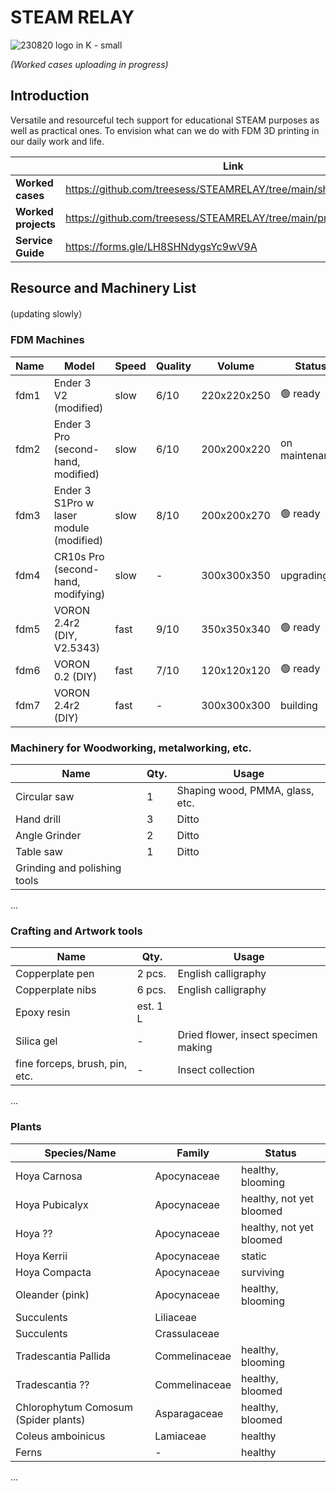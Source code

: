 # STEAM RELAY


![230820 logo in K - small](https://github.com/treesess/STEAMRELAY/assets/20311124/165b6501-45f4-4860-bd4d-d77afa5a961b)

*(Worked cases uploading in progress)*


## Introduction 
Versatile and resourceful tech support for educational STEAM purposes as well as practical ones. To envision what can we do with FDM 3D printing in our daily work and life. 

|	|Link	|
|---|---|
|**Worked cases** 	|https://github.com/treesess/STEAMRELAY/tree/main/showcase		|
|**Worked projects**	|https://github.com/treesess/STEAMRELAY/tree/main/project%20cases	|
|**Service Guide**	|https://forms.gle/LH8SHNdygsYc9wV9A 					|



## Resource and Machinery List
(updating slowly）
### FDM Machines

|Name	|Model						|Speed	|Quality	|Volume		|Status			|
|---	|---						|---	|---		|---		|---			|
|fdm1	| Ender 3 V2 (modified)				| slow	| 6/10		| 220x220x250	| 🟢 ready		|
|fdm2	| Ender 3 Pro (second-hand, modified) 		| slow	| 6/10		| 200x200x220	| on maintenance	|
|fdm3	| Ender 3 S1Pro w laser module (modified)	| slow	| 8/10		| 200x200x270	| 🟢 ready		|
|fdm4	| CR10s Pro (second-hand, modifying)		| slow	| -		| 300x300x350	| upgrading		|
|fdm5	| VORON 2.4r2 (DIY, V2.5343)			| fast	| 9/10		| 350x350x340	| 🟢 ready		|
|fdm6	| VORON 0.2 (DIY)				| fast	| 7/10		| 120x120x120	| 🟢 ready		|
|fdm7	| VORON 2.4r2 (DIY)				| fast	| -		| 300x300x300	| building		|

### Machinery for Woodworking, metalworking, etc.

|Name			|Qty.		|Usage					|
|---			|---		|---					|
|Circular saw		|1		|Shaping wood, PMMA, glass, etc.	|
|Hand drill		|3		|Ditto					|
|Angle Grinder		|2		|Ditto					|
|Table saw		|1		|Ditto					|
|Grinding and polishing tools	|	|	|
...

### Crafting and Artwork tools

|Name				|Qty.		|Usage						|
|---				|---		|---						|
|Copperplate pen	|2 pcs.		|English calligraphy		|
|Copperplate nibs	|6 pcs.		|English calligraphy		|
|Epoxy resin				|est. 1 L	| 				|
|Silica gel			|-			|Dried flower, insect specimen making 				|
|fine forceps, brush, pin, etc.	|-	|	Insect collection	|
...

### Plants

|Species/Name			|Family 		|Status						|
|---					|---			|---						|
|Hoya Carnosa			|Apocynaceae	|healthy, blooming			|
|Hoya Pubicalyx			|Apocynaceae	|healthy, not yet bloomed	|
|Hoya ??				|Apocynaceae	|healthy, not yet bloomed	|
|Hoya Kerrii			|Apocynaceae	|static						|
|Hoya Compacta			|Apocynaceae	|surviving					|
|Oleander (pink)		|Apocynaceae	|healthy, blooming			|
|Succulents				|Liliaceae		|	|
|Succulents				|Crassulaceae	|	|
|Tradescantia Pallida	|Commelinaceae	|healthy, blooming			|
|Tradescantia ??		|Commelinaceae	|healthy, bloomed			|
|Chlorophytum Comosum (Spider plants)	|Asparagaceae	|healthy, bloomed			|
|Coleus amboinicus		|Lamiaceae	|healthy	|
|Ferns	|-	|healthy	|
...




